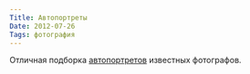 ```yaml
---
Title: Автопортреты
Date: 2012-07-26
Tags: фотография
---
```


<div class="text">Отличная подборка <a href="http://everyday-i-show.livejournal.com/173074.html">автопортретов</a> известных фотографов.</div>